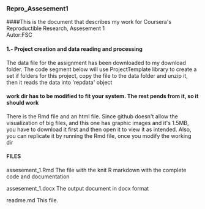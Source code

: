 ### Repro_Assesement1

####This is the document that describes my work for Coursera's Reproductible Research, Assesement 1  
Autor:FSC

#### 1.- Project creation and data reading and processing


The data file for the assignment has been downloaded to my download folder.
The code segment below will use ProjectTemplate library to create a set if folders for this project, 
copy the file to the data folder and unzip it, then it reads the data into 'repdata' object
#### work dir has to be modified to fit your system. The rest pends from it, so it should work
There is the Rmd file and an html file. Since github doesn't allow the visualization of big files, 
and this one has graphic images and  it's 1.5MB, you have to download it first and then open it to view
it as intended.
Also, you can replicate it by running the Rmd file, once you modify the working dir  

#### FILES
assesement_1.Rmd  The file with the knit R markdown with the complete code and documentation

assesement_1.docx The output document in  docx format

readme.md  This file.






